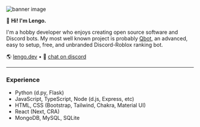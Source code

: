![banner image](https://i.gyazo.com/bad4568dd67f9b498763b0f86b269d9d.png)

👋 **Hi! I'm Lengo.**

I'm a hobby developer who enjoys creating open source software and Discord bots. My most well known project is probably [Qbot](https://github.com/yogurtsyum/qbot), an advanced, easy to setup, free, and unbranded Discord-Roblox ranking bot.

🌎 [lengo.dev](https://lengo.dev) • 💬 [chat on discord](https://lengo.dev/discord)

---

### Experience

- Python (d.py, Flask)
- JavaScript, TypeScript, Node (d.js, Express, etc)
- HTML, CSS (Bootstrap, Tailwind, Chakra, Material UI)
- React (Next, CRA)
- MongoDB, MySQL, SQLite
